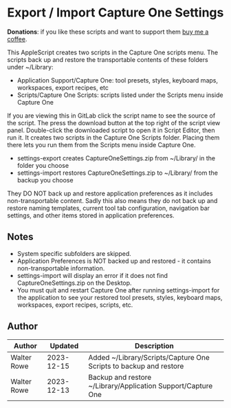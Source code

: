 # Export / Import Capture One Settings

**Donations**: if you like these scripts and want to support them [buy me a coffee](https://buymeacoffee.com/walterrowe).

This AppleScript creates two scripts in the Capture One scripts menu. The scripts back up and restore the transportable contents of these folders under ~/Library:

- Application Support/Capture One: tool presets, styles, keyboard maps, workspaces, export recipes, etc
- Scripts/Capture One Scripts: scripts listed under the Scripts menu inside Capture One

If you are viewing this in GitLab click the script name to see the source of the script. The press the download button at the top right of the script view panel. Double-click the downloaded script to open it in Script Editor, then run it. It creates two scripts in the Capture One Scripts folder. Placing them there lets you run them from the Scripts menu inside Capture One.

- settings-export creates CaptureOneSettings.zip from ~/Library/ in the folder you choose
- settings-import restores CaptureOneSettings.zip to ~/Library/ from the backup you choose

They DO NOT back up and restore application preferences as it includes non-transportable content. Sadly this also means they do not back up and restore naming templates, current tool tab configuration, navigation bar settings, and other items stored in application preferences.

## Notes

- System specific subfolders are skipped.
- Application Preferences is NOT backed up and restored - it contains non-transportable information.
- settings-import will display an error if it does not find CaptureOneSettings.zip on the Desktop.
- You must quit and restart Capture One after running settings-import for the application to see your restored tool presets, styles, keyboard maps, workspaces, export recipes, scripts, etc.

## Author

| Author | Updated | Description |
| --- | --- | --- |
| Walter Rowe | 2023-12-15 | Added ~/Library/Scripts/Capture One Scripts to backup and restore |
| Walter Rowe | 2023-12-13 | Backup and restore ~/Library/Application Support/Capture One |
